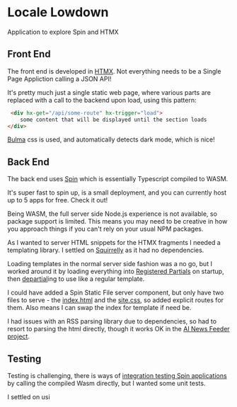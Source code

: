 # Locale Lowdown

Application to explore Spin and HTMX

## Front End

The front end is developed in [HTMX](https://www.htmx.org). Not everything needs to be a Single Page Appliction calling a JSON API!

It's pretty much just a single static web page, where various parts are replaced with a call to the backend upon load, using this pattern:

```html
 <div hx-get="/api/some-route" hx-trigger="load">
    some content that will be displayed until the section loads
</div>
```
[Bulma](https://bulma.io/) css is used, and automatically detects dark mode, which is nice!

## Back End

The back end uses [Spin](https://developer.fermyon.com/spin/v3/index) which is essentially Typescript compiled to WASM.

It's super fast to spin up, is a small deployment, and you can currently host up to 5 apps for free. Check it out!

Being WASM, the full server side Node.js experience is not available, so package support is limited. This means you may need to be creative in how you approach things if you can't rely on your usual NPM packages.

As I wanted to server HTML snippets for the HTMX fragments I needed a templating library. I settled on [Squirrelly](https://squirrelly.js.org/docs/) as it had no dependencies. 

Loading templates in the normal server side fashion was a no go, but I worked around it by loading everything into [Registered Partials](https://squirrelly.js.org/docs/syntax/partials-layouts) on startup, then [departial](./src/lib/departial.ts)ing to use like a regular template.

I could have added a Spin Static File server component, but only have two files to serve - the [index.html](./assets/index.html) and the [site.css](./assets/site.css), so added explicit routes for them. Also means I can swap the index for template if need be.

I had issues with an RSS parsing library due to dependencies, so had to resort to parsing the html directly, though it works OK in the [AI News Feeder project](https://github.com/fermyon/ai-examples/blob/main/newsfeeder-ts).

## Testing

Testing is challenging, there is ways of [integration testing Spin applications](https://developer.fermyon.com/spin/v3/testing-apps#testing-applications) by calling the compiled Wasm directly, but I wanted some unit tests.

I settled on usi


